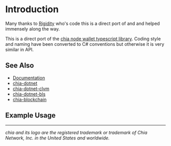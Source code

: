 # Introduction

Many thanks to [Rigidity](https://github.com/Rigidity) who's code this is a direct port of and and helped immensely along the way.

This is a direct port of the [chia node wallet typescript library](https://github.com/Chia-Network/node-chia-wallet-lib). Coding style and naming have been converted to C# conventions but otherwise it is very similar in API.

## See Also

- [Documentation](https://dkackman.github.io/chia-dotnet-wallet/)
- [chia-dotnet](https://www.nuget.org/packages/chia-dotnet/)
- [chia-dotnet-clvm](https://www.nuget.org/packages/chia-dotnet-clvm/)
- [chia-dotnet-bls](https://www.nuget.org/packages/chia-dotnet-bls/)
- [chia-blockchain](https://chia.net)

## Example Usage

___

_chia and its logo are the registered trademark or trademark of Chia Network, Inc. in the United States and worldwide._
